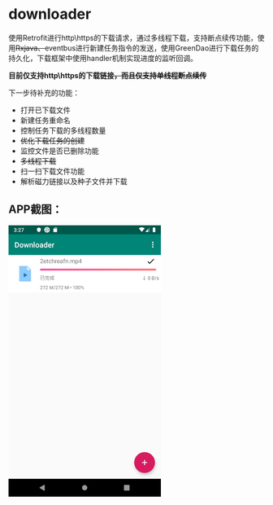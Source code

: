 # downloader

使用Retrofit进行http\https的下载请求，通过多线程下载，支持断点续传功能，使用~~Rxjava、~~eventbus进行新建任务指令的发送，使用GreenDao进行下载任务的持久化，下载框架中使用handler机制实现进度的监听回调。

**目前仅支持http\https的下载链接~~，而且仅支持单线程断点续传~~**

下一步待补充的功能：
* 打开已下载文件
* 新建任务重命名
* 控制任务下载的多线程数量
* ~~优化下载任务的创建~~
* 监控文件是否已删除功能
* ~~多线程下载~~
* 扫一扫下载文件功能
* 解析磁力链接以及种子文件并下载

## APP截图：
<img src="https://github.com/guriytan/downloader/raw/master/Screenshot.png" width = "300"/>
